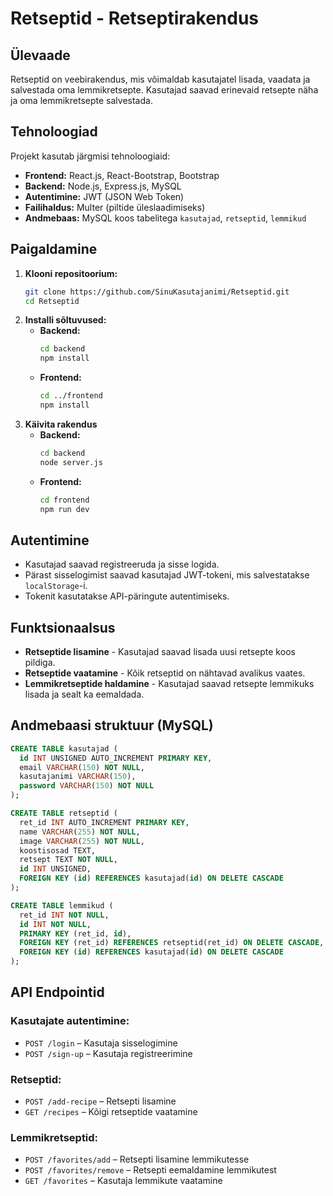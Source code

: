 # Retseptid - Retseptirakendus

## Ülevaade
Retseptid on veebirakendus, mis võimaldab kasutajatel lisada, vaadata ja salvestada oma lemmikretsepte. Kasutajad saavad erinevaid retsepte näha ja oma lemmikretsepte salvestada.

## Tehnoloogiad
Projekt kasutab järgmisi tehnoloogiaid:

- **Frontend:** React.js, React-Bootstrap, Bootstrap 
- **Backend:** Node.js, Express.js, MySQL
- **Autentimine:** JWT (JSON Web Token)
- **Failihaldus:** Multer (piltide üleslaadimiseks)
- **Andmebaas:** MySQL koos tabelitega `kasutajad`, `retseptid`, `lemmikud`

## Paigaldamine

1. **Klooni repositoorium:**
   ```sh
   git clone https://github.com/SinuKasutajanimi/Retseptid.git
   cd Retseptid
   ```
2. **Installi sõltuvused:**
   - **Backend:**
     ```sh
     cd backend
     npm install
     ```
   - **Frontend:**
     ```sh
     cd ../frontend
     npm install
     ```
3. **Käivita rakendus**
   - **Backend:**
     ```sh
     cd backend
     node server.js
     ```
   - **Frontend:**
     ```sh
     cd frontend
     npm run dev
     ```

## Autentimine
- Kasutajad saavad registreeruda ja sisse logida.
- Pärast sisselogimist saavad kasutajad JWT-tokeni, mis salvestatakse `localStorage`-i.
- Tokenit kasutatakse API-päringute autentimiseks.

## Funktsionaalsus
- **Retseptide lisamine** - Kasutajad saavad lisada uusi retsepte koos pildiga.
- **Retseptide vaatamine** - Kõik retseptid on nähtavad avalikus vaates.
- **Lemmikretseptide haldamine** - Kasutajad saavad retsepte lemmikuks lisada ja sealt ka eemaldada.

## Andmebaasi struktuur (MySQL)
```sql
CREATE TABLE kasutajad (
  id INT UNSIGNED AUTO_INCREMENT PRIMARY KEY,
  email VARCHAR(150) NOT NULL,
  kasutajanimi VARCHAR(150),
  password VARCHAR(150) NOT NULL
);

CREATE TABLE retseptid (
  ret_id INT AUTO_INCREMENT PRIMARY KEY,
  name VARCHAR(255) NOT NULL,
  image VARCHAR(255) NOT NULL,
  koostisosad TEXT,
  retsept TEXT NOT NULL,
  id INT UNSIGNED,
  FOREIGN KEY (id) REFERENCES kasutajad(id) ON DELETE CASCADE
);

CREATE TABLE lemmikud (
  ret_id INT NOT NULL,
  id INT NOT NULL,
  PRIMARY KEY (ret_id, id),
  FOREIGN KEY (ret_id) REFERENCES retseptid(ret_id) ON DELETE CASCADE,
  FOREIGN KEY (id) REFERENCES kasutajad(id) ON DELETE CASCADE
);
```

## API Endpointid

### Kasutajate autentimine:
- `POST /login` – Kasutaja sisselogimine
- `POST /sign-up` – Kasutaja registreerimine

### Retseptid:
- `POST /add-recipe` – Retsepti lisamine
- `GET /recipes` – Kõigi retseptide vaatamine

### Lemmikretseptid:
- `POST /favorites/add` – Retsepti lisamine lemmikutesse
- `POST /favorites/remove` – Retsepti eemaldamine lemmikutest
- `GET /favorites` – Kasutaja lemmikute vaatamine
